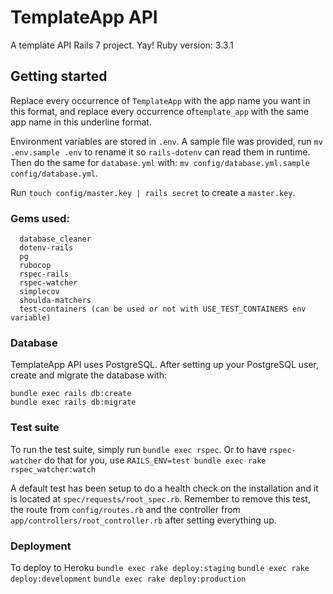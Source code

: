 # TemplateApp API
A template API Rails 7 project. Yay!
Ruby version: 3.3.1

##  Getting started
Replace every occurrence of `TemplateApp` with the app name you want in this format, and replace every occurrence of`template_app` with the same app name in this underline format.

Environment variables are stored in `.env`. A sample file was provided, run `mv .env.sample .env` to rename it so `rails-dotenv` can read them in runtime.
Then do the same for `database.yml` with: `mv config/database.yml.sample  config/database.yml`.

Run `touch config/master.key | rails secret` to create a `master.key`.

### Gems used:
  ```
    database_cleaner
    dotenv-rails
    pg
    rubocop
    rspec-rails
    rspec-watcher
    simplecov
    shoulda-matchers
    test-containers (can be used or not with USE_TEST_CONTAINERS env variable)
  ```
### Database
  TemplateApp API uses PostgreSQL. After setting up your PostgreSQL user, create and migrate the database with:
  ```
  bundle exec rails db:create
  bundle exec rails db:migrate
  ```
### Test suite
  To run the test suite, simply run `bundle exec rspec`. Or to have `rspec-watcher` do that for you, use `RAILS_ENV=test bundle exec rake rspec_watcher:watch`

  A default test has been setup to do a health check on the installation and it is located at `spec/requests/root_spec.rb`. Remember to remove this test, the route from `config/routes.rb` and the controller from `app/controllers/root_controller.rb` after setting everything up.

### Deployment
  To deploy to Heroku
  `bundle exec rake deploy:staging`
  `bundle exec rake deploy:development`
  `bundle exec rake deploy:production`

